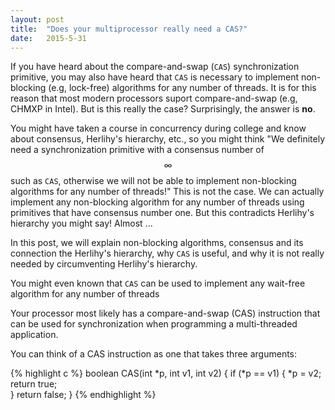 ```yaml
---
layout: post
title:  "Does your multiprocessor really need a CAS?"
date:   2015-5-31
---
```


If you have heard about the compare-and-swap (`CAS`) synchronization primitive, you may also have heard that `CAS` is necessary to implement non-blocking (e.g, lock-free) algorithms for any number of threads. It is for this reason that most modern processors suport compare-and-swap (e.g, CHMXP in Intel). But is this really the case? Surprisingly, the answer is **no**. 

You might have taken a course in concurrency during college and know about consensus, Herlihy's hierarchy, etc., so you might think "We definitely need a synchronization primitive with a consensus number of $$ \infty $$ such as `CAS`, otherwise we will not be able to implement non-blocking algorithms for any number of threads!" This is not the case. We can actually implement any non-blocking algorithm for any number of threads using primitives that have consensus number one. But this contradicts Herlihy's hierarchy you might say! Almost ...

In this post, we will explain non-blocking algorithms, consensus and its connection the Herlihy's hierarchy, why `CAS` is useful, and why it is not really needed by circumventing Herlihy's hierarchy.


You might even known that `CAS` can be used to implement any wait-free algorithm for any number of threads

Your processor most likely has a compare-and-swap (CAS) instruction that can be used for synchronization when programming a multi-threaded application. 


You can think of a CAS instruction as one that takes three arguments:

{% highlight c %}
boolean CAS(int *p, int v1, int v2) {
	if (*p == v1) {
        *p = v2;
        return true;    
    }
    return false;
}
{% endhighlight %}